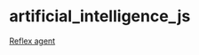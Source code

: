 # artificial_intelligence_js

[Reflex agent](https://github.com/esahuay/AgenteInteligente_201123110/blob/master/01_reflex_agent.html)

